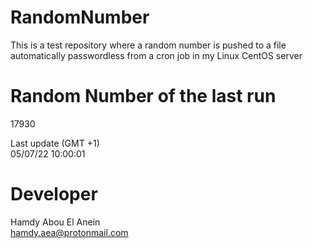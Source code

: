 # RandomNumber    
This is a test repository where a random number is pushed to a file automatically passwordless from a cron job in my Linux CentOS server    
# Random Number of the last run   
17930
      
Last update (GMT +1)    
05/07/22 10:00:01
# Developer    
Hamdy Abou El Anein   
hamdy.aea@protonmail.com
